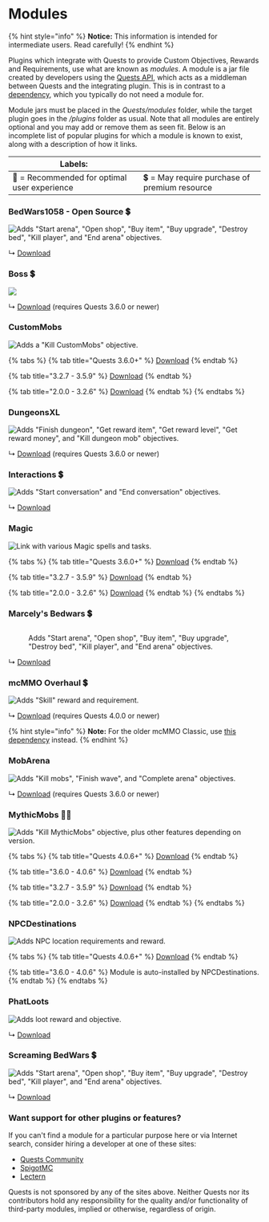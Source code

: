 # Modules

{% hint style="info" %}
**Notice:** This information is intended for intermediate users. Read carefully!
{% endhint %}

Plugins which integrate with Quests to provide Custom Objectives, Rewards and Requirements, use what are known as _modules_. A module is a jar file created by developers using the [Quests API](https://github.com/PikaMug/Quests/wiki/Master-%E2%80%90-Custom-Quest-API), which acts as a middleman between Quests and the integrating plugin. This is in contrast to a [dependency](https://github.com/PikaMug/Quests/wiki/Beginner-%E2%80%90-Dependencies), which you typically do not need a module for.

Module jars must be placed in the _Quests/modules_ folder, while the target plugin goes in the _/plugins_ folder as usual. Note that all modules are entirely optional and you may add or remove them as seen fit. Below is an incomplete list of popular plugins for which a module is known to exist, along with a description of how it links.

| Labels:                                      |                                               |
| -------------------------------------------- | --------------------------------------------- |
| 🌟 = Recommended for optimal user experience | 💲 = May require purchase of premium resource |

### BedWars1058 - Open Source 💲

![Adds "Start arena", "Open shop", "Buy item", "Buy upgrade", "Destroy bed", "Kill player", and "End arena" objectives.](../.gitbook/assets/bedwars1058.jpg)

↳ [Download](https://www.spigotmc.org/resources/bedwars1058-quests-module.100722/)

### Boss 💲

![](https://camo.githubusercontent.com/53192d923a6add754608ffd62dae992b9963ebbc72635ac313027ea8dd0632e9/68747470733a2f2f692e696d6775722e636f6d2f68793653754b392e706e67)

↳ [Download](https://www.spigotmc.org/resources/boss-quests-module.66973/) (requires Quests 3.6.0 or newer)

### CustomMobs

![Adds a "Kill CustomMobs" objective.](https://camo.githubusercontent.com/6029eb00543fc07c423a8818389bb53d679c4be330064631bc7d8aa2d0d1a86a/68747470733a2f2f692e696d6775722e636f6d2f79446e32704c632e706e67)

{% tabs %}
{% tab title="Quests 3.6.0+" %}
[Download](https://www.spigotmc.org/resources/custommobs-quests-module.56686/)
{% endtab %}

{% tab title="3.2.7 - 3.5.9" %}
[Download](https://www.spigotmc.org/resources/custommobs-quests-module.56686/download?version=232903)
{% endtab %}

{% tab title="2.0.0  - 3.2.6" %}
[Download](https://www.spigotmc.org/resources/custommobs-quests.25679/)
{% endtab %}
{% endtabs %}

### DungeonsXL

![Adds "Finish dungeon", "Get reward item", "Get reward level", "Get reward money", and "Kill dungeon mob" objectives.](https://camo.githubusercontent.com/70fecf6dfd0399b3a64f8a16d94dd3d7cf928178d92c9f180a7f3345117fdc78/687474703a2f2f65726574686f6e2e64652f7265736f75726365732f6c6f676f732f44756e67656f6e73584c2e706e67)

↳ [Download](https://www.spigotmc.org/resources/dungeonsxl-quests-module.66703/) (requires Quests 3.6.0 or newer)

### Interactions 💲

![Adds "Start conversation" and "End conversation" objectives.](../.gitbook/assets/976a91ee01f5c7d5c20de730115b3e93bf604244.png)

↳ [Download](https://www.spigotmc.org/resources/interactions-quests-module.92421/)

### Magic

![Link with various Magic spells and tasks.](https://camo.githubusercontent.com/d9ef4d8eb088489debd7f72e65cbf67f6a682f9c3d36e41a4b3a3747b635ab92/68747470733a2f2f692e696d6775722e636f6d2f453155344361522e706e67)

{% tabs %}
{% tab title="Quests 3.6.0+" %}
[Download](http://jenkins.elmakers.com/job/MagicQuests/)
{% endtab %}

{% tab title="3.2.7 - 3.5.9" %}
[Download](https://jenkins.elmakers.com/job/MagicQuests/90/)
{% endtab %}

{% tab title="2.0.0  - 3.2.6" %}
[Download](https://jenkins.elmakers.com/job/MagicQuests/88/)
{% endtab %}
{% endtabs %}

### Marcely's Bedwars 💲

<figure><img src="https://public.marcely.de/data/img/products/mbedwars/v5/logo2.gif" alt=""><figcaption><p>Adds "Start arena", "Open shop", "Buy item", "Buy upgrade", "Destroy bed", "Kill player", and "End arena" objectives.</p></figcaption></figure>

↳ [Download](https://www.spigotmc.org/resources/marcelys-bedwars-quests-module.107857/)

### mcMMO Overhaul 💲

![Adds "Skill" reward and requirement.](https://camo.githubusercontent.com/8f19026fc09827670ad5f270b6865286c135f18de8400bd3de55402fd49a165f/68747470733a2f2f692e696d6775722e636f6d2f655575427247522e706e67)

↳ [Download](https://www.spigotmc.org/resources/92962/) (requires Quests 4.0.0 or newer)

{% hint style="info" %}
**Note:** For the older mcMMO Classic, use [this dependency](https://pikamug.gitbook.io/quests/v/spanish-espanol/beginner/dependencies#mcmmo-classic) instead.
{% endhint %}

### MobArena

![Adds "Kill mobs", "Finish wave", and "Complete arena" objectives.](https://camo.githubusercontent.com/c0d2e237c6293ada28cce473aa0578a0246f045ec75ed26a38054d8b6564f034/68747470733a2f2f692e696d6775722e636f6d2f733874715944702e706e67)

↳ [Download](https://www.spigotmc.org/resources/mobarena-quests-module.72355/) (requires Quests 3.6.0 or newer)

### MythicMobs 🌟💲

![Adds "Kill MythicMobs" objective, plus other features depending on version.](https://camo.githubusercontent.com/aebb3e692cec287e8baddc103a16e47bfb986dd861678a461e799e7cf240ebfc/68747470733a2f2f692e696d6775722e636f6d2f7a6c776f31304c2e706e67)

{% tabs %}
{% tab title="Quests 4.0.6+" %}
[Download](https://lectern.browsit.org/resources/resource/32-kill-mythic-mobs-multiplayer-improvement/)
{% endtab %}

{% tab title="3.6.0 - 4.0.6" %}
[Download](https://mc.hackerzlair.org/jenkins/job/MythicMobsQuests/)
{% endtab %}

{% tab title="3.2.7 - 3.5.9" %}
[Download](https://github.com/BerndiVader/MythicMobsQuestsModule/blob/a346d24545e874587c0895b30b369492978f6f81/MythicMobsQuests.jar)
{% endtab %}

{% tab title="2.0.0  - 3.2.6" %}
[Download](https://github.com/BerndiVader/MythicMobsQuestsModule/blob/edd5df5968628c06e5670c0e2a1c19ca41a86467/MythicMobsQuests285.jar)
{% endtab %}
{% endtabs %}

### NPCDestinations

![Adds NPC location requirements and reward.](https://camo.githubusercontent.com/5703b4f519542e8fe21a9296a5a0c291744b13b0be8547b450baa729c1f6669a/68747470733a2f2f692e696d6775722e636f6d2f59504942596b462e706e67)

{% tabs %}
{% tab title="Quests 4.0.6+" %}
[Download](https://www.spigotmc.org/resources/101588/)
{% endtab %}

{% tab title="3.6.0 - 4.0.6" %}
Module is auto-installed by NPCDestinations.
{% endtab %}
{% endtabs %}

### PhatLoots

![Adds loot reward and objective.](https://i.imgur.com/yHiPJFh.png)

↳ [Download](https://www.spigotmc.org/resources/phatloots-quests-module.102525/)

### Screaming BedWars 💲

![Adds "Start arena", "Open shop", "Buy item", "Buy upgrade", "Destroy bed", "Kill player", and "End arena" objectives.](https://www.spigotmc.org/data/resource\_icons/63/63714.jpg)

↳ [Download](https://www.spigotmc.org/resources/screaming-bedwars-module.98380/)

### Want support for other plugins or features?

If you can't find a module for a particular purpose here or via Internet search, consider hiring a developer at one of these sites:

* [Quests Community](https://discordapp.com/invite/QdJAv2G7qg)
* [SpigotMC](https://www.spigotmc.org/forums/hiring-developers.55/)
* [Lectern](https://lectern.browsit.org/forum/view/6-services/)

Quests is not sponsored by any of the sites above. Neither Quests nor its contributors hold any responsibility for the quality and/or functionality of third-party modules, implied or otherwise, regardless of origin.
